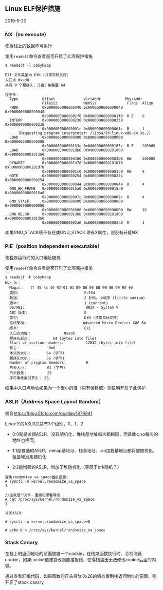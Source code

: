 ## Linux ELF保护措施

2019-5-20

### NX（no execute)

使得栈上的数据不可执行

使用`readelf`命令查看是否开启了此项保护措施

```shell
$ readelf -l babyheap 

Elf 文件类型为 DYN (共享目标文件)
入口点 0xad0
共有 9 个程序头，开始于偏移量 64

程序头：
  Type           Offset             VirtAddr           PhysAddr
                 FileSiz            MemSiz              Flags  Align
  PHDR           0x0000000000000040 0x0000000000000040 0x0000000000000040
                 0x00000000000001f8 0x00000000000001f8  R E    8
  INTERP         0x0000000000000238 0x0000000000000238 0x0000000000000238
                 0x000000000000001c 0x000000000000001c  R      1
      [Requesting program interpreter: /lib64/ld-linux-x86-64.so.2]
  LOAD           0x0000000000000000 0x0000000000000000 0x0000000000000000
                 0x000000000000183c 0x000000000000183c  R E    200000
  LOAD           0x0000000000001d60 0x0000000000201d60 0x0000000000201d60
                 0x0000000000000380 0x00000000000003b8  RW     200000
  DYNAMIC        0x0000000000001d78 0x0000000000201d78 0x0000000000201d78
                 0x00000000000001c0 0x00000000000001c0  RW     8
  NOTE           0x0000000000000254 0x0000000000000254 0x0000000000000254
                 0x0000000000000044 0x0000000000000044  R      4
  GNU_EH_FRAME   0x00000000000015a0 0x00000000000015a0 0x00000000000015a0
                 0x000000000000007c 0x000000000000007c  R      4
  GNU_STACK      0x0000000000000000 0x0000000000000000 0x0000000000000000
                 0x0000000000000000 0x0000000000000000  RW     10
  GNU_RELRO      0x0000000000001d60 0x0000000000201d60 0x0000000000201d60
                 0x00000000000002a0 0x00000000000002a0  R      1

```

如果GNU_STACK项不存在或GNU_STACK 项有X属性，则没有开启NX

### PIE（position independent executable）

使程序运行时的入口地址随机

使用`readelf`命令查看是否开启了此项保护措施

```shell
$ readelf -h babyheap 
ELF 头：
  Magic：   7f 45 4c 46 02 01 01 00 00 00 00 00 00 00 00 00 
  类别:                              ELF64
  数据:                              2 补码，小端序 (little endian)
  版本:                              1 (current)
  OS/ABI:                            UNIX - System V
  ABI 版本:                          0
  类型:                              DYN (共享目标文件)
  系统架构:                          Advanced Micro Devices X86-64
  版本:                              0x1
  入口点地址：               0xad0
  程序头起点：          64 (bytes into file)
  Start of section headers:          12032 (bytes into file)
  标志：             0x0
  本头的大小：       64 (字节)
  程序头大小：       56 (字节)
  Number of program headers:         9
  节头大小：         64 (字节)
  节头数量：         29
  字符串表索引节头： 26

```

结果中入口点地址如果为一个很小的值（只有偏移值）则说明开启了此保护

### ASLR（Address Space Layout Random）

摘自<https://blog.51cto.com/duallay/1876841>

Linux下的ASLR总共有3个级别，0、1、2

- 0:0就是关闭ASLR，没有随机化，堆栈基地址每次都相同，而且libc.so每次的地址也相同。

- 1:1是普通的ASLR。mmap基地址、栈基地址、.so加载基地址都将被随机化，但是堆没用随机化

- 2:2是增强的ASLR，增加了堆随机化（等同于brk随机？）

  

```
查询randomize_va_space当前设置:
# sysctl -n kernel.randomize_va_space
1

//这就是个文件，里面记录着等级
# cat /proc/sys/kernel/randomize_va_space
1

```



```
关闭ASLR:

# sysctl -w kernel.randomize_va_space=0

# echo 0 > /proc/sys/kernel/randomize_va_space
```

### Stack Canary

在栈上的返回地址的前面放置一个cookie，在结束函数执行时，会检测此cookie，如果cookie值被篡改则直接报错，使得栈溢出无法修改cookie后面的内容。

通过查看汇编代码，如果函数的开头将fs:0x28的值放置到栈返回地址的前面，则开启了stack canary